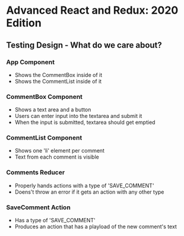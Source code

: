 # Advanced React and Redux: 2020 Edition

## Testing Design - What do we care about?

### App Component

- Shows the CommentBox inside of it
- Shows the CommentList inside of it

### CommentBox Component

- Shows a text area and a button
- Users can enter input into the textarea and submit it
- When the input is submitted, textarea should get emptied

### CommentList Component

- Shows one 'li' element per comment
- Text from each comment is visible

### Comments Reducer

- Properly hands actions with a type of 'SAVE_COMMENT'
- Doens't throw an error if it gets an action with any other type

### SaveComment Action

- Has a type of 'SAVE_COMMENT'
- Produces an action that has a playload of the new comment's text
